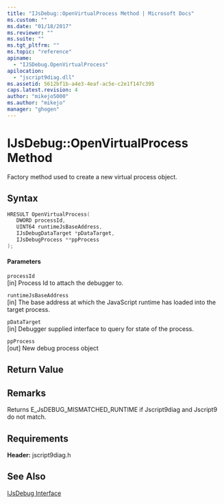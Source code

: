 ```yaml
---
title: "IJsDebug::OpenVirtualProcess Method | Microsoft Docs"
ms.custom: ""
ms.date: "01/18/2017"
ms.reviewer: ""
ms.suite: ""
ms.tgt_pltfrm: ""
ms.topic: "reference"
apiname: 
  - "IJSDebug.OpenVirtualProcess"
apilocation: 
  - "jscript9diag.dll"
ms.assetid: 5612bf1b-a4e3-4eaf-ac5e-c2e1f147c395
caps.latest.revision: 4
author: "mikejo5000"
ms.author: "mikejo"
manager: "ghogen"
---
```

# IJsDebug::OpenVirtualProcess Method
Factory method used to create a new virtual process object.  
  
## Syntax  
  
```cpp
HRESULT OpenVirtualProcess(  
   DWORD processId,  
   UINT64 runtimeJsBaseAddress,  
   IJsDebugDataTarget *pDataTarget,  
   IJsDebugProcess **ppProcess  
);  
```  
  
#### Parameters  
 `processId`  
 [in] Process Id to attach the debugger to.  
  
 `runtimeJsBaseAddress`  
 [in] The base address at which the JavaScript runtime has loaded into the target process.  
  
 `pDataTarget`  
 [in] Debugger supplied interface to query for state of the process.  
  
 `ppProcess`  
 [out] New debug process object  
  
## Return Value  
  
## Remarks  
 Returns E_JsDEBUG_MISMATCHED_RUNTIME if Jscript9diag and Jscript9 do not match.  
  
## Requirements  
 **Header:** jscript9diag.h  
  
## See Also  
 [IJsDebug Interface](../../winscript/reference/ijsdebug-interface.md)